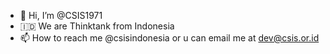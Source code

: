 - 👋 Hi, I’m @CSIS1971
- 🇮🇩 We are Thinktank from Indonesia 
- 📫 How to reach me @csisindonesia or u can email me at dev@csis.or.id

<!---
CSIS1971/CSIS1971 is a ✨ special ✨ repository because its `README.md` (this file) appears on your GitHub profile.
You can click the Preview link to take a look at your changes.
--->
